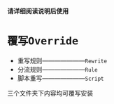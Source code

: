 **请详细阅读说明后使用**

`覆写Override`
==
- 重写规则———————`Rewrite`
- 分流规则———————`Rule`
- 脚本重写———————`Script`

三个文件夹下内容均可覆写安装
